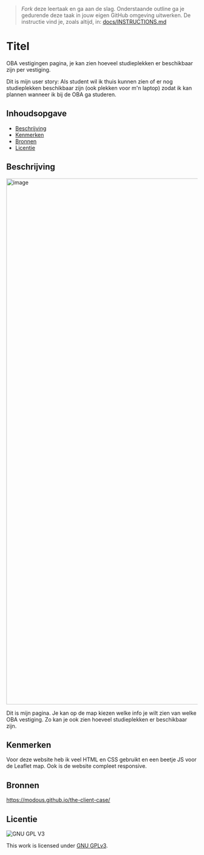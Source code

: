 > _Fork_ deze leertaak en ga aan de slag. Onderstaande outline ga je gedurende deze taak in jouw eigen GitHub omgeving uitwerken. De instructie vind je, zoals altijd, in: [docs/INSTRUCTIONS.md](docs/INSTRUCTIONS.md)

# Titel
OBA vestigingen pagina, je kan zien hoeveel studieplekken er beschikbaar zijn per vestiging.

Dit is mijn user story: Als student wil ik thuis kunnen zien of er nog studieplekken beschikbaar zijn (ook plekken voor m'n laptop) zodat ik kan plannen wanneer ik bij de OBA ga studeren.
## Inhoudsopgave

  * [Beschrijving](#beschrijving)
  * [Kenmerken](#kenmerken)
  * [Bronnen](#bronnen)
  * [Licentie](#licentie)

## Beschrijving
<img width="1381" alt="image" src="https://user-images.githubusercontent.com/34092733/195579798-28015109-0f73-4cbb-acff-a797c4aa61b5.png">

Dit is mijn pagina. Je kan op de map kiezen welke info je wilt zien van welke OBA vestiging. Zo kan je ook zien hoeveel studieplekken er beschikbaar zijn. 

## Kenmerken
Voor deze website heb ik veel HTML en CSS gebruikt en een beetje JS voor de Leaflet map. Ook is de website compleet responsive.



## Bronnen
https://modous.github.io/the-client-case/

## Licentie

![GNU GPL V3](https://www.gnu.org/graphics/gplv3-127x51.png)

This work is licensed under [GNU GPLv3](./LICENSE).
